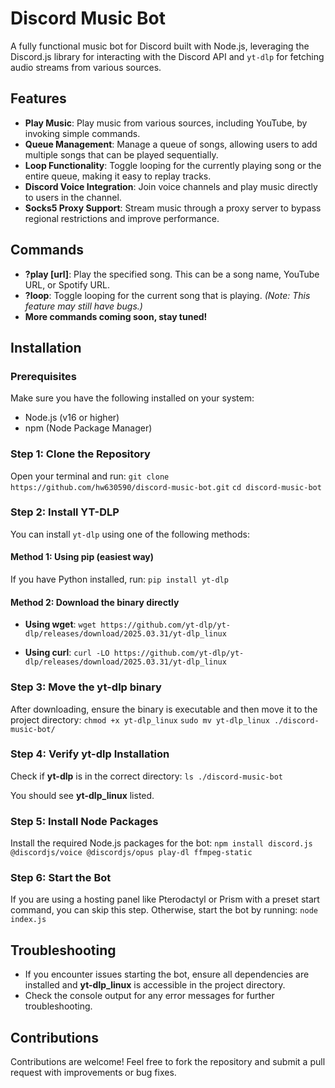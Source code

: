 # Discord Music Bot

A fully functional music bot for Discord built with Node.js, leveraging the Discord.js library for interacting with the Discord API and `yt-dlp` for fetching audio streams from various sources.

## Features

- **Play Music**: Play music from various sources, including YouTube, by invoking simple commands.
- **Queue Management**: Manage a queue of songs, allowing users to add multiple songs that can be played sequentially.
- **Loop Functionality**: Toggle looping for the currently playing song or the entire queue, making it easy to replay tracks.
- **Discord Voice Integration**: Join voice channels and play music directly to users in the channel.
- **Socks5 Proxy Support**: Stream music through a proxy server to bypass regional restrictions and improve performance.

## Commands

- **?play [url]**: Play the specified song. This can be a song name, YouTube URL, or Spotify URL.
- **?loop**: Toggle looping for the current song that is playing. *(Note: This feature may still have bugs.)*
- **More commands coming soon, stay tuned!**

## Installation

### Prerequisites

Make sure you have the following installed on your system:

- Node.js (v16 or higher)
- npm (Node Package Manager)

### Step 1: Clone the Repository

Open your terminal and run:
`git clone https://github.com/hw630590/discord-music-bot.git`
`cd discord-music-bot`

### Step 2: Install YT-DLP

You can install `yt-dlp` using one of the following methods:

#### Method 1: Using pip (easiest way)

If you have Python installed, run:
`pip install yt-dlp`

#### Method 2: Download the binary directly

- **Using wget**:
`wget https://github.com/yt-dlp/yt-dlp/releases/download/2025.03.31/yt-dlp_linux`

- **Using curl**:
`curl -LO https://github.com/yt-dlp/yt-dlp/releases/download/2025.03.31/yt-dlp_linux`

### Step 3: Move the yt-dlp binary

After downloading, ensure the binary is executable and then move it to the project directory:
`chmod +x yt-dlp_linux`
`sudo mv yt-dlp_linux ./discord-music-bot/`

### Step 4: Verify yt-dlp Installation

Check if **yt-dlp** is in the correct directory:
`ls ./discord-music-bot`

You should see **yt-dlp_linux** listed.

### Step 5: Install Node Packages

Install the required Node.js packages for the bot:
`npm install discord.js @discordjs/voice @discordjs/opus play-dl ffmpeg-static`

### Step 6: Start the Bot

If you are using a hosting panel like Pterodactyl or Prism with a preset start command, you can skip this step. Otherwise, start the bot by running:
`node index.js`

## Troubleshooting

- If you encounter issues starting the bot, ensure all dependencies are installed and **yt-dlp_linux** is accessible in the project directory.
- Check the console output for any error messages for further troubleshooting.

## Contributions

Contributions are welcome! Feel free to fork the repository and submit a pull request with improvements or bug fixes.
